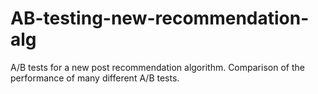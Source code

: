 # AB-testing-new-recommendation-alg
A/B tests for a new post recommendation algorithm. Comparison of the performance of many different A/B tests.
